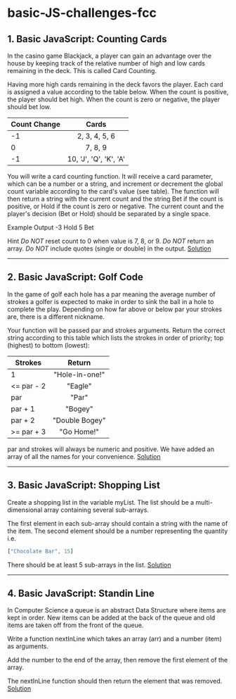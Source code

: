# basic-JS-challenges-fcc
## 1.  Basic JavaScript: Counting Cards
In the casino game Blackjack, a player can gain an advantage over the house by keeping track of the relative number of high and low cards remaining in the deck. This is called Card Counting.

Having more high cards remaining in the deck favors the player. Each card is assigned a value according to the table below. When the count is positive, the player should bet high. When the count is zero or negative, the player should bet low.


| Count Change        | Cards          
| ------------- |:-------------:        |
| -1            | 2, 3, 4, 5, 6         |
|  0            | 7, 8, 9               |  
| -1            | 10, 'J', 'Q', 'K', 'A'|

You will write a card counting function. It will receive a card parameter, which can be a number or a string, and increment or decrement the global count variable according to the card's value (see table). The function will then return a string with the current count and the string Bet if the count is positive, or Hold if the count is zero or negative. The current count and the player's decision (Bet or Hold) should be separated by a single space.

Example Output
-3 Hold
5 Bet

Hint
*Do NOT* reset count to 0 when value is 7, 8, or 9.
*Do NOT* return an array.
*Do NOT* include quotes (single or double) in the output.
[Solution](https://github.com/mesfint/basic-JS-challenges-fcc)

___

## 2.  Basic JavaScript: Golf Code
In the game of golf each hole has a par meaning the average number of strokes a golfer is expected to make in order to sink the ball in a hole to complete the play. Depending on how far above or below par your strokes are, there is a different nickname.

Your function will be passed par and strokes arguments. Return the correct string according to this table which lists the strokes in order of priority; top (highest) to bottom (lowest):


| Strokes        | Return          
| -------------  |:-------------:        |
| 1           	 | "Hole-in-one!"        |
|  <= par - 2    | "Eagle"               |  
| par	         | "Par"		 |
| par + 1	 | "Bogey"               |  
| par + 2        | "Double Bogey"	 |
|>= par + 3      | "Go Home!"		 |

par and strokes will always be numeric and positive. We have added an array of all the names for your convenience.
[Solution](https://github.com/mesfint/basic-JS-challenges-fcc)
___

## 3.  Basic JavaScript: Shopping List
Create a shopping list in the variable myList. The list should be a multi-dimensional array containing several sub-arrays.

The first element in each sub-array should contain a string with the name of the item. The second element should be a number representing the quantity i.e.
```javascript
["Chocolate Bar", 15]
```
There should be at least 5 sub-arrays in the list.
[Solution](https://github.com/mesfint/basic-JS-challenges-fcc)
___

## 4.  Basic JavaScript: Standin Line
In Computer Science a queue is an abstract Data Structure where items are kept in order. New items can be added at the back of the queue and old items are taken off from the front of the queue.

Write a function nextInLine which takes an array (arr) and a number (item) as arguments.

Add the number to the end of the array, then remove the first element of the array.

The nextInLine function should then return the element that was removed.
[Solution](https://github.com/mesfint/basic-JS-challenges-fcc)
